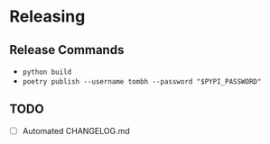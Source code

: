 # Releasing

## Release Commands

* `python build`
* `poetry publish --username tombh --password "$PYPI_PASSWORD"`

## TODO

* [ ] Automated CHANGELOG.md
